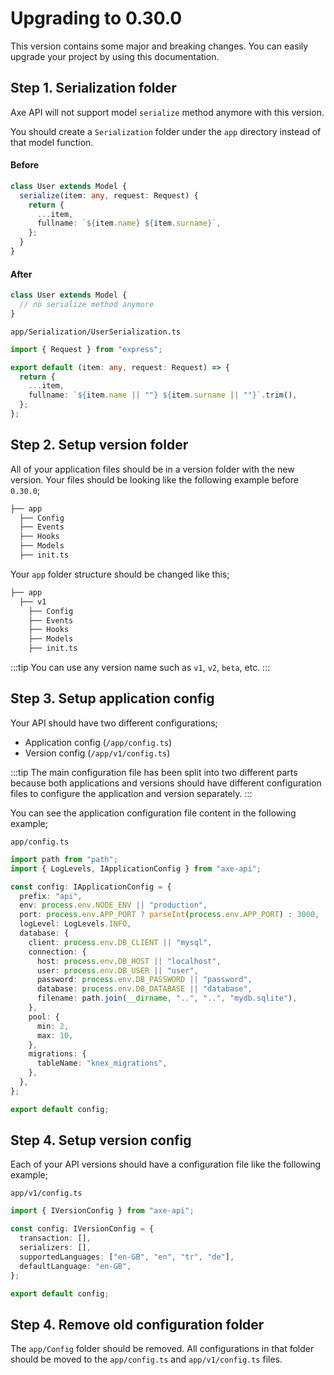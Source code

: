 # Upgrading to 0.30.0

This version contains some major and breaking changes. You can easily upgrade your project by using this documentation.

## Step 1. Serialization folder

Axe API will not support model `serialize` method anymore with this version.

You should create a `Serialization` folder under the `app` directory instead of that model function.

#### Before

```ts
class User extends Model {
  serialize(item: any, request: Request) {
    return {
      ...item,
      fullname: `${item.name} ${item.surname}`,
    };
  }
}
```

#### After

```ts
class User extends Model {
  // no serialize method anymore
}
```

`app/Serialization/UserSerialization.ts`

```ts
import { Request } from "express";

export default (item: any, request: Request) => {
  return {
    ...item,
    fullname: `${item.name || ""} ${item.surname || ""}`.trim(),
  };
};
```

## Step 2. Setup version folder

All of your application files should be in a version folder with the new version. Your files should be looking like the following example before `0.30.0`;

```bash
├── app
  ├── Config
  ├── Events
  ├── Hooks
  ├── Models
  ├── init.ts
```

Your `app` folder structure should be changed like this;

```bash
├── app
  ├── v1
    ├── Config
    ├── Events
    ├── Hooks
    ├── Models
    ├── init.ts
```

:::tip
You can use any version name such as `v1`, `v2`, `beta`, etc.
:::

## Step 3. Setup application config

Your API should have two different configurations;

- Application config (`/app/config.ts`)
- Version config (`/app/v1/config.ts`)

:::tip
The main configuration file has been split into two different parts because both applications and versions should have different configuration files to configure the application and version separately.
:::

You can see the application configuration file content in the following example;

`app/config.ts`

```ts
import path from "path";
import { LogLevels, IApplicationConfig } from "axe-api";

const config: IApplicationConfig = {
  prefix: "api",
  env: process.env.NODE_ENV || "production",
  port: process.env.APP_PORT ? parseInt(process.env.APP_PORT) : 3000,
  logLevel: LogLevels.INFO,
  database: {
    client: process.env.DB_CLIENT || "mysql",
    connection: {
      host: process.env.DB_HOST || "localhost",
      user: process.env.DB_USER || "user",
      password: process.env.DB_PASSWORD || "password",
      database: process.env.DB_DATABASE || "database",
      filename: path.join(__dirname, "..", "..", "mydb.sqlite"),
    },
    pool: {
      min: 2,
      max: 10,
    },
    migrations: {
      tableName: "knex_migrations",
    },
  },
};

export default config;
```

## Step 4. Setup version config

Each of your API versions should have a configuration file like the following example;

`app/v1/config.ts`

```ts
import { IVersionConfig } from "axe-api";

const config: IVersionConfig = {
  transaction: [],
  serializers: [],
  supportedLanguages: ["en-GB", "en", "tr", "de"],
  defaultLanguage: "en-GB",
};

export default config;
```

## Step 4. Remove old configuration folder

The `app/Config` folder should be removed. All configurations in that folder should be moved to the `app/config.ts` and `app/v1/config.ts` files.
